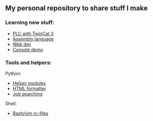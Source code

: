 ## My personal repository to share stuff I make

### Learning new stuff:
* [PLC with TwinCat 3](https://github.com/jonijasper/tc-hmi-sandbox)
* [Assembly language](https://github.com/jonijasper/asmcode)
* [Web dev](https://github.com/jonijasper/web)
* [Console demo](https://github.com/jonijasper/pydemo)

### Tools and helpers:
Python:
* [Helper modules](https://github.com/jonijasper/tools)
* [HTML formatter](https://github.com/jonijasper/html-tools)
* [Job searching](https://github.com/jonijasper/job-scraper)

Shell:
* [Bash/vim rc-files](https://github.com/jonijasper/scripts-n-stuff)
